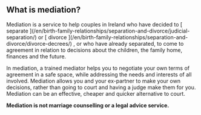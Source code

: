 ##  What is mediation?

Mediation is a service to help couples in Ireland who have decided to [
separate ](/en/birth-family-relationships/separation-and-divorce/judicial-
separation/) or [ divorce ](/en/birth-family-relationships/separation-and-
divorce/divorce-decrees/) , or who have already separated, to come to
agreement in relation to decisions about the children, the family home,
finances and the future.

In mediation, a trained mediator helps you to negotiate your own terms of
agreement in a safe space, while addressing the needs and interests of all
involved. Mediation allows you and your ex-partner to make your own decisions,
rather than going to court and having a judge make them for you. Mediation can
be an effective, cheaper and quicker alternative to court.

**Mediation is not marriage counselling or a legal advice service.**
